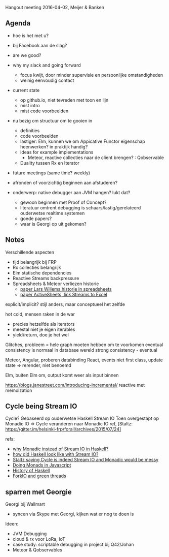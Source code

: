 Hangout meeting 2016-04-02, Meijer & Banken

## Agenda

- hoe is het met u?
- bij Facebook aan de slag?
- are we good?
- why my slack and going forward
	- focus kwijt, door minder supervisie en persoonlijke omstandigheden
	- weinig eenvoudig contact
- current state
	- op github.io, niet tevreden met toon en lijn
	- mist intro
    - mist code voorbeelden
- nu bezig om structuur om te gooien in
	- definities
	- code voorbeelden
	- lastiger: Elm, kunnen we om Appicative Functor eigenschap heenwerken? in praktijk handig?
	- ideas for example implementations
		- Meteor, reactive collecties naar de client brengen? : Qobservable
	- Duality tussen Rx en Iterator

- future meetings (same time? weekly)

- afronden of voorzichtig beginnen aan afstuderen?
- onderwerp: native debugger aan JVM hangen? lukt dat?
	- gewoon beginnen met Proof of Concept?
	- literatuur omtrent debugging is schaars/lastig/gerelateerd ouderwetse realtime systemen
	- goede papers?
	- waar is Georgi op uit gekomen?

## Notes
Verschillende aspecten

- tijd belangrijk bij FRP
- Rx collecties belangrijk
- Elm statische dependencies
- Reactive Streams backpressure
- Spreadsheets & Meteor verliezen historie
    - [paper Lars Willems historie in spreadsheets]()
    - [paper ActiveSheets, link Streams to Excel](http://hirzels.com/martin/papers/ecoop14-activesheets.pdf)

explicit/implicit?
stijl anders, maar conceptueel het zelfde

hot cold, mensen raken in de war

- precies hetzelfde als iterators
- meestal niet je eigen iterables
- yield/return, doe je het wel

Glitches, probleem = hele graph moeten hebben om te voorkomen
eventual consistency is normaal in database wereld
strong consistency - eventual

Meteor, Angular, proberen databinding
React, events niet first class, update state => rerender, niet benoemd

Elm, buiten Elm om, output komt weer als input binnen

https://blogs.janestreet.com/introducing-incremental/
reactive met memoization

## Cycle being Stream IO
Cycle? Gebaseerd op ouderwetse Haskell Stream IO
Toen overgestapt op Monadic IO
=> Cycle veranderen naar Monadic IO
ref, [Staltz: https://gitter.im/helsinki-frp/forall/archives/2015/07/24]

refs:

- [why Monadic instead of Stream IO in Haskell?](http://programmers.stackexchange.com/questions/149420/why-did-the-haskell-committee-choose-monads-to-represent-i-o) 
- [how did Haskell look like with Stream IO?](http://stackoverflow.com/questions/17002119/haskell-pre-monadic-i-o)
- [Staltz saying Cycle is indeed Stream IO and Monadic would be messy](https://gitter.im/helsinki-frp/forall/archives/2015/07/24)
- [Doing Monads in Javascript](https://curiosity-driven.org/monads-in-javascript)
- [History of Haskell](http://haskell.cs.yale.edu/wp-content/uploads/2011/02/history.pdf)
- [ForkIO and green threads](http://blog.lahteenmaki.net/2013/01/haskell-and-non-blocking-asynchronous-io.html?showComment=1459804309320#c4513834952918578189)

## sparren met Georgie
Georgi bij Wallmart
 - syncen via Skype met Georgi, kijken wat er nog te doen is

Ideen:
- JVM Debugging
- cloud & rx voor LoRa, IoT
- case study: scriptable debugging in project bij Q42/Johan
- Meteor & Qobservables


